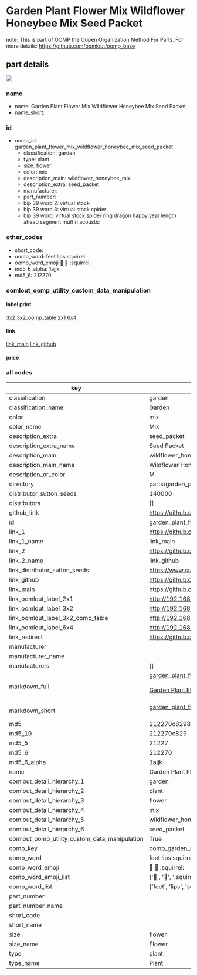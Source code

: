 # Garden Plant Flower Mix Wildflower Honeybee Mix Seed Packet  

note: This is part of OOMP the Oopen Organization Method For Parts. For more details: https://github.com/oomlout/oomp_base

##  part details
[![](image_600.jpg)](image.jpg)  







### name
* name: Garden Plant Flower Mix Wildflower Honeybee Mix Seed Packet
* name_short: 
### id
* oomp_id: garden_plant_flower_mix_wildflower_honeybee_mix_seed_packet
  * classification: garden
  * type: plant
  * size: flower
  * color: mix
  * description_main: wildflower_honeybee_mix
  * description_extra: seed_packet
  * manufacturer: 
  * part_number: 
  * bip 39 word 2: virtual stock
  * bip 39 word 3: virtual stock spider
  * bip 39 word: virtual stock spider ring dragon happy year length ahead segment muffin acoustic

### other_codes
* short_code: 
* oomp_word: feet lips squirrel
* oomp_word_emoji :feet: :lips: :squirrel:
* md5_6_alpha: 1ajjk
* md5_6: 212270






### oomlout_oomp_utility_custom_data_manipulation
#### label print
[3x2](http://192.168.1.245:1112/?label=oomp%201ajjk)
[3x2_oomp_table](http://192.168.1.108:1112/?label=oomp%201ajjk)
[2x1](http://192.168.1.242:1112/?label=oomp%201ajjk)
[6x4](http://192.168.1.55:1112/?label=oomp%201ajjk)    

#### link

[link_main](https://github.com/oomlout/oomlout_oomp_version_1_messy/tree/main/parts/garden_plant_flower_mix_wildflower_honeybee_mix_seed_packet) [link_github](https://github.com/oomlout/oomlout_oomp_version_1_messy/tree/main/parts/garden_plant_flower_mix_wildflower_honeybee_mix_seed_packet)                             

#### price







### all codes 
| key | value |  
| --- | --- |  
| classification | garden |  
| classification_name | Garden |  
| color | mix |  
| color_name | Mix |  
| description_extra | seed_packet |  
| description_extra_name | Seed Packet |  
| description_main | wildflower_honeybee_mix |  
| description_main_name | Wildflower Honeybee Mix |  
| description_or_color | M  |  
| directory | parts/garden_plant_flower_mix_wildflower_honeybee_mix_seed_packet |  
| distributor_sutton_seeds | 140000 |  
| distributors | [] |  
| github_link | https://github.com/oomlout/oomlout_oomp_part_src/tree/main/parts/garden_plant_flower_mix_wildflower_honeybee_mix_seed_packet |  
| id | garden_plant_flower_mix_wildflower_honeybee_mix_seed_packet |  
| link_1 | https://github.com/oomlout/oomlout_oomp_version_1_messy/tree/main/parts/garden_plant_flower_mix_wildflower_honeybee_mix_seed_packet |  
| link_1_name | link_main |  
| link_2 | https://github.com/oomlout/oomlout_oomp_version_1_messy/tree/main/parts/garden_plant_flower_mix_wildflower_honeybee_mix_seed_packet |  
| link_2_name | link_github |  
| link_distributor_sutton_seeds | https://www.suttons.co.uk/SUSGWE56/wildflower-honeybee-mix-seeds_mh-53182 |  
| link_github | https://github.com/oomlout/oomlout_oomp_version_1_messy/tree/main/parts/garden_plant_flower_mix_wildflower_honeybee_mix_seed_packet |  
| link_main | https://github.com/oomlout/oomlout_oomp_version_1_messy/tree/main/parts/garden_plant_flower_mix_wildflower_honeybee_mix_seed_packet |  
| link_oomlout_label_2x1 | http://192.168.1.242:1112/?label=oomp%201ajjk |  
| link_oomlout_label_3x2 | http://192.168.1.245:1112/?label=oomp%201ajjk |  
| link_oomlout_label_3x2_oomp_table | http://192.168.1.108:1112/?label=oomp%201ajjk |  
| link_oomlout_label_6x4 | http://192.168.1.55:1112/?label=oomp%201ajjk |  
| link_redirect | https://github.com/oomlout/oomlout_oomp_version_1_messy/tree/main/parts/garden_plant_flower_mix_wildflower_honeybee_mix_seed_packet |  
| manufacturer |  |  
| manufacturer_name |  |  
| manufacturers | [] |  
| markdown_full | [garden_plant_flower_mix_wildflower_honeybee_mix_seed_packet](none)<br>[](none)<br>[Garden Plant Flower Mix Wildflower Honeybee Mix Seed Packet](none)<br><br> |  
| markdown_short | [garden_plant_flower_mix_wildflower_honeybee_mix_seed_packet](none)<br><br> |  
| md5 | 212270c829801fdda3a10ba1a37587a3 |  
| md5_10 | 212270c829 |  
| md5_5 | 21227 |  
| md5_6 | 212270 |  
| md5_6_alpha | 1ajjk |  
| name | Garden Plant Flower Mix Wildflower Honeybee Mix Seed Packet |  
| oomlout_detail_hierarchy_1 | garden |  
| oomlout_detail_hierarchy_2 | plant |  
| oomlout_detail_hierarchy_3 | flower |  
| oomlout_detail_hierarchy_4 | mix |  
| oomlout_detail_hierarchy_5 | wildflower_honeybee_mix |  
| oomlout_detail_hierarchy_6 | seed_packet |  
| oomlout_oomp_utility_custom_data_manipulation | True |  
| oomp_key | oomp_garden_plant_flower_mix_wildflower_honeybee_mix_seed_packet |  
| oomp_word | feet lips squirrel |  
| oomp_word_emoji | :feet: :lips: :squirrel: |  
| oomp_word_emoji_list | [':feet:', ':lips:', ':squirrel:'] |  
| oomp_word_list | ['feet', 'lips', 'squirrel'] |  
| part_number |  |  
| part_number_name |  |  
| short_code |  |  
| short_name |  |  
| size | flower |  
| size_name | Flower |  
| type | plant |  
| type_name | Plant |  
